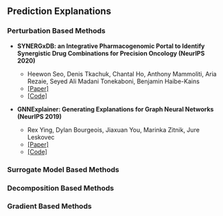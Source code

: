 ## Prediction Explanations

### Perturbation Based Methods

- **SYNERGxDB: an Integrative Pharmacogenomic Portal to Identify Synergistic Drug Combinations for Precision Oncology (NeurIPS 2020)**
  - Heewon Seo, Denis Tkachuk, Chantal Ho, Anthony Mammoliti, Aria Rezaie, Seyed Ali Madani Tonekaboni, Benjamin Haibe-Kains
  - [[Paper]](https://academic.oup.com/nar/article/48/W1/W494/5842189)
  - [[Code]](https://github.com/flyingdoog/PGExplainer)

- **GNNExplainer: Generating Explanations for Graph Neural Networks (NeurIPS 2019)**
  - Rex Ying, Dylan Bourgeois, Jiaxuan You, Marinka Zitnik, Jure Leskovec
  - [[Paper]](https://arxiv.org/abs/1903.03894)
  - [[Code]](https://github.com/RexYing/gnn-model-explainer)

### Surrogate Model Based Methods

### Decomposition Based Methods

### Gradient Based Methods
